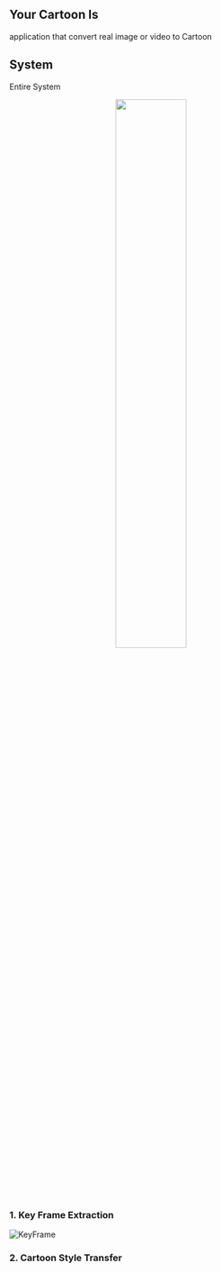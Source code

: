 Your Cartoon Is
---------------
 application that convert real image or video to Cartoon

System
-------

Entire System

<p align = "center"><img src="https://user-images.githubusercontent.com/60774392/97797417-34034600-1c60-11eb-8e7b-85f0695003b7.jpg" width="50%" height="50%"></p>

### 1. Key Frame Extraction

![KeyFrame](https://user-images.githubusercontent.com/60774392/99548935-82546b00-29fc-11eb-8fba-fde81aa2b50a.png)


### 2. Cartoon Style Transfer
